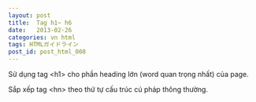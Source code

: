 ```yaml
---
layout: post
title:  Tag h1~ h6
date:   2013-02-26
categories: vn html
tags: HTMLガイドライン
post_id: post_html_008
---
```

Sử dụng tag \<h1> cho phần heading lớn (word quan trọng nhất) của page.

Sắp xếp tag \<hn> theo thứ tự cấu trúc cú pháp thông thường.
